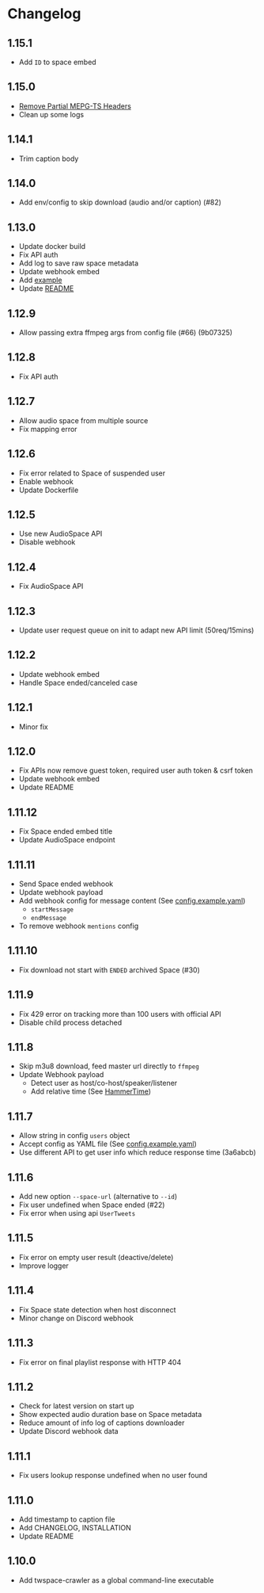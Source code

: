 # Changelog

## 1.15.1

* Add `ID` to space embed

## 1.15.0

* [Remove Partial MEPG-TS Headers](https://github.com/HoloArchivists/tslazer/commit/56ba5e11cc4c1a6bab1845e835f7fc4de4babb99)
* Clean up some logs

## 1.14.1

* Trim caption body

## 1.14.0

* Add env/config to skip download (audio and/or caption) (#82)

## 1.13.0

* Update docker build
* Fix API auth
* Add log to save raw space metadata
* Update webhook embed
* Add [example](./example/)
* Update [README](./README.md)

## 1.12.9

* Allow passing extra ffmpeg args from config file (#66) (9b07325)

## 1.12.8

* Fix API auth

## 1.12.7

* Allow audio space from multiple source
* Fix mapping error

## 1.12.6

* Fix error related to Space of suspended user
* Enable webhook
* Update Dockerfile

## 1.12.5

* Use new AudioSpace API
* Disable webhook

## 1.12.4

* Fix AudioSpace API

## 1.12.3

* Update user request queue on init to adapt new API limit (50req/15mins)

## 1.12.2

* Update webhook embed
* Handle Space ended/canceled case

## 1.12.1

* Minor fix

## 1.12.0

* Fix APIs now remove guest token, required user auth token & csrf token
* Update webhook embed
* Update README

## 1.11.12

* Fix Space ended embed title
* Update AudioSpace endpoint

## 1.11.11

* Send Space ended webhook
* Update webhook payload
* Add webhook config for message content (See [config.example.yaml](config.example.yaml))
  * `startMessage`
  * `endMessage`
* To remove webhook `mentions` config

## 1.11.10

* Fix download not start with `ENDED` archived Space (#30)

## 1.11.9

* Fix 429 error on tracking more than 100 users with official API
* Disable child process detached

## 1.11.8

* Skip m3u8 download, feed master url directly to `ffmpeg`
* Update Webhook payload
  * Detect user as host/co-host/speaker/listener
  * Add relative time (See [HammerTime](https://hammertime.cyou))

## 1.11.7

* Allow string in config `users` object
* Accept config as YAML file (See [config.example.yaml](config.example.yaml))
* Use different API to get user info which reduce response time (3a6abcb)

## 1.11.6

* Add new option `--space-url` (alternative to `--id`)
* Fix user undefined when Space ended (#22)
* Fix error when using api `UserTweets`

## 1.11.5

* Fix error on empty user result (deactive/delete)
* Improve logger

## 1.11.4

* Fix Space state detection when host disconnect
* Minor change on Discord webhook

## 1.11.3

* Fix error on final playlist response with HTTP 404

## 1.11.2

* Check for latest version on start up
* Show expected audio duration base on Space metadata
* Reduce amount of info log of captions downloader
* Update Discord webhook data

## 1.11.1

* Fix users lookup response undefined when no user found

## 1.11.0

* Add timestamp to caption file
* Add CHANGELOG, INSTALLATION
* Update README

## 1.10.0

* Add twspace-crawler as a global command-line executable
